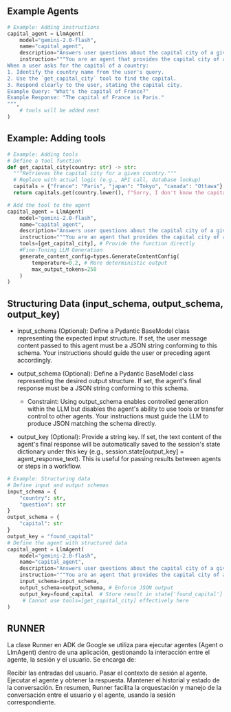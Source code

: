 ## Example Agents
```python
# Example: Adding instructions
capital_agent = LlmAgent(
    model="gemini-2.0-flash",
    name="capital_agent",
    description="Answers user questions about the capital city of a given country.",
    instruction="""You are an agent that provides the capital city of a country.
When a user asks for the capital of a country:
1. Identify the country name from the user's query.
2. Use the `get_capital_city` tool to find the capital.
3. Respond clearly to the user, stating the capital city.
Example Query: "What's the capital of France?"
Example Response: "The capital of France is Paris."
""",
    # tools will be added next
)
```


## Example: Adding tools
```python
# Example: Adding tools
# Define a tool function
def get_capital_city(country: str) -> str:
  """Retrieves the capital city for a given country."""
  # Replace with actual logic (e.g., API call, database lookup)
  capitals = {"france": "Paris", "japan": "Tokyo", "canada": "Ottawa"}
  return capitals.get(country.lower(), f"Sorry, I don't know the capital of {country}.")

# Add the tool to the agent
capital_agent = LlmAgent(
    model="gemini-2.0-flash",
    name="capital_agent",
    description="Answers user questions about the capital city of a given country.",
    instruction="""You are an agent that provides the capital city of a country... (previous instruction text)""",
    tools=[get_capital_city], # Provide the function directly
    #Fine-Tuning LLM Generation
    generate_content_config=types.GenerateContentConfig(
        temperature=0.2, # More deterministic output
        max_output_tokens=250
    )
)
```

## Structuring Data (input_schema, output_schema, output_key)
- input_schema (Optional): Define a Pydantic BaseModel class representing the expected input structure. If set, the user message content passed to this agent must be a JSON string conforming to this schema. Your instructions should guide the user or preceding agent accordingly.

- output_schema (Optional): Define a Pydantic BaseModel class representing the desired output structure. If set, the agent's final response must be a JSON string conforming to this schema.

    * Constraint: Using output_schema enables controlled generation within the LLM but disables the agent's ability to use tools or transfer control to other agents. Your instructions must guide the LLM to produce JSON matching the schema directly.
    
- output_key (Optional): Provide a string key. If set, the text content of the agent's final response will be automatically saved to the session's state dictionary under this key (e.g., session.state[output_key] = agent_response_text). This is useful for passing results between agents or steps in a workflow.

```python
# Example: Structuring data
# Define input and output schemas
input_schema = {
    "country": str,
    "question": str
}
output_schema = {
    "capital": str
}
output_key = "found_capital"
# Define the agent with structured data
capital_agent = LlmAgent(
    model="gemini-2.0-flash",
    name="capital_agent",
    description="Answers user questions about the capital city of a given country.",
    instruction="""You are an agent that provides the capital city of a country... (previous instruction text)""",
    input_schema=input_schema,
    output_schema=output_schema, # Enforce JSON output
    output_key=found_capital  # Store result in state['found_capital']
     # Cannot use tools=[get_capital_city] effectively here
)
```

## RUNNER
La clase Runner en ADK de Google se utiliza para ejecutar agentes (Agent o LlmAgent) dentro de una aplicación, gestionando la interacción entre el agente, la sesión y el usuario. Se encarga de:

Recibir las entradas del usuario.
Pasar el contexto de sesión al agente.
Ejecutar el agente y obtener la respuesta.
Mantener el historial y estado de la conversación.
En resumen, Runner facilita la orquestación y manejo de la conversación entre el usuario y el agente, usando la sesión correspondiente.